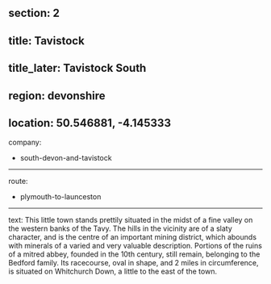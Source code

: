 section: 2
----
title: Tavistock
----
title_later: Tavistock South
----
region: devonshire
----
location: 50.546881, -4.145333
----
company:
- south-devon-and-tavistock
----
route:
- plymouth-to-launceston
----
text: This little town stands prettily situated in the midst of a fine valley on the western banks of the Tavy. The hills in the vicinity are of a slaty character, and is the centre of an important mining district, which abounds with minerals of a varied and very valuable description. Portions of the ruins of a mitred abbey, founded in the 10th century, still remain, belonging to the Bedford family. Its racecourse, oval in shape, and 2 miles in circumference, is situated on Whitchurch Down, a little to the east of the town.
